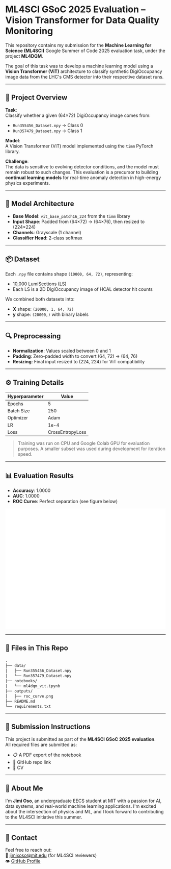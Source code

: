 # ML4SCI GSoC 2025 Evaluation – Vision Transformer for Data Quality Monitoring

This repository contains my submission for the **Machine Learning for Science (ML4SCI)** Google Summer of Code 2025 evaluation task, under the project **ML4DQM**.

The goal of this task was to develop a machine learning model using a **Vision Transformer (ViT)** architecture to classify synthetic DigiOccupancy image data from the LHC's CMS detector into their respective dataset runs.

---

## 🚀 Project Overview

**Task**:  
Classify whether a given (64×72) DigiOccupancy image comes from:
- `Run355456_Dataset.npy` → Class 0
- `Run357479_Dataset.npy` → Class 1

**Model**:  
A Vision Transformer (ViT) model implemented using the `timm` PyTorch library.

**Challenge**:  
The data is sensitive to evolving detector conditions, and the model must remain robust to such changes. This evaluation is a precursor to building **continual learning models** for real-time anomaly detection in high-energy physics experiments.

---

## 🧠 Model Architecture

- **Base Model**: `vit_base_patch16_224` from the `timm` library
- **Input Shape**: Padded from (64×72) → (64×76), then resized to (224×224)
- **Channels**: Grayscale (1 channel)
- **Classifier Head**: 2-class softmax

---

## 📦 Dataset

Each `.npy` file contains shape `(10000, 64, 72)`, representing:
- 10,000 LumiSections (LS)
- Each LS is a 2D DigiOccupancy image of HCAL detector hit counts

We combined both datasets into:
- **X** shape: `(20000, 1, 64, 72)`
- **y** shape: `(20000,)` with binary labels

---

## 🔍 Preprocessing

- **Normalization**: Values scaled between 0 and 1
- **Padding**: Zero-padded width to convert (64, 72) → (64, 76)
- **Resizing**: Final input resized to (224, 224) for ViT compatibility

---

## ⚙️ Training Details

| Hyperparameter | Value |
|----------------|-------|
| Epochs         | 5     |
| Batch Size     | 250   |
| Optimizer      | Adam  |
| LR             | 1e-4  |
| Loss           | CrossEntropyLoss |

> Training was run on CPU and Google Colab GPU for evaluation purposes. A smaller subset was used during development for iteration speed.

---

## 📊 Evaluation Results

- **Accuracy**: 1.0000
- **AUC**: 1.0000
- **ROC Curve**: Perfect separation (see figure below)

![ROC Curve](outputs/roc_curve.png)

---

## 📁 Files in This Repo

```
.
├── data/
│   ├── Run355456_Dataset.npy
│   └── Run357479_Dataset.npy
├── notebooks/
│   └── ml4dqm_vit.ipynb
├── outputs/
│   ├── roc_curve.png
├── README.md
└── requirements.txt
```

---

## 📨 Submission Instructions

This project is submitted as part of the **ML4SCI GSoC 2025 evaluation**.  
All required files are submitted as:
- 📋 A PDF export of the notebook
- 🔗 GitHub repo link
- 📄 CV

---

## 🤛 About Me

I'm **Jimi Oso**, an undergraduate EECS student at MIT with a passion for AI, data systems, and real-world machine learning applications. I'm excited about the intersection of physics and ML, and I look forward to contributing to the ML4SCI initiative this summer.

---

## 📢 Contact

Feel free to reach out:  
📧 jimixoso@mit.edu (for ML4SCI reviewers)  
👁️ [GitHub Profile](https://github.com/jimixoso)
```